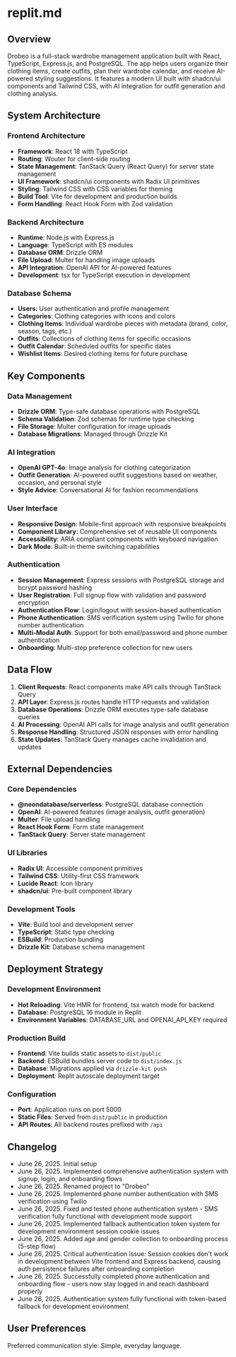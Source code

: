 # replit.md

## Overview

Drobeo is a full-stack wardrobe management application built with React, TypeScript, Express.js, and PostgreSQL. The app helps users organize their clothing items, create outfits, plan their wardrobe calendar, and receive AI-powered styling suggestions. It features a modern UI built with shadcn/ui components and Tailwind CSS, with AI integration for outfit generation and clothing analysis.

## System Architecture

### Frontend Architecture
- **Framework**: React 18 with TypeScript
- **Routing**: Wouter for client-side routing
- **State Management**: TanStack Query (React Query) for server state management
- **UI Framework**: shadcn/ui components with Radix UI primitives
- **Styling**: Tailwind CSS with CSS variables for theming
- **Build Tool**: Vite for development and production builds
- **Form Handling**: React Hook Form with Zod validation

### Backend Architecture
- **Runtime**: Node.js with Express.js
- **Language**: TypeScript with ES modules
- **Database ORM**: Drizzle ORM
- **File Upload**: Multer for handling image uploads
- **API Integration**: OpenAI API for AI-powered features
- **Development**: tsx for TypeScript execution in development

### Database Schema
- **Users**: User authentication and profile management
- **Categories**: Clothing categories with icons and colors
- **Clothing Items**: Individual wardrobe pieces with metadata (brand, color, season, tags, etc.)
- **Outfits**: Collections of clothing items for specific occasions
- **Outfit Calendar**: Scheduled outfits for specific dates
- **Wishlist Items**: Desired clothing items for future purchase

## Key Components

### Data Management
- **Drizzle ORM**: Type-safe database operations with PostgreSQL
- **Schema Validation**: Zod schemas for runtime type checking
- **File Storage**: Multer configuration for image uploads
- **Database Migrations**: Managed through Drizzle Kit

### AI Integration
- **OpenAI GPT-4o**: Image analysis for clothing categorization
- **Outfit Generation**: AI-powered outfit suggestions based on weather, occasion, and personal style
- **Style Advice**: Conversational AI for fashion recommendations

### User Interface
- **Responsive Design**: Mobile-first approach with responsive breakpoints
- **Component Library**: Comprehensive set of reusable UI components
- **Accessibility**: ARIA compliant components with keyboard navigation
- **Dark Mode**: Built-in theme switching capabilities

### Authentication
- **Session Management**: Express sessions with PostgreSQL storage and bcrypt password hashing
- **User Registration**: Full signup flow with validation and password encryption
- **Authentication Flow**: Login/logout with session-based authentication
- **Phone Authentication**: SMS verification system using Twilio for phone number authentication
- **Multi-Modal Auth**: Support for both email/password and phone number authentication
- **Onboarding**: Multi-step preference collection for new users

## Data Flow

1. **Client Requests**: React components make API calls through TanStack Query
2. **API Layer**: Express.js routes handle HTTP requests and validation
3. **Database Operations**: Drizzle ORM executes type-safe database queries
4. **AI Processing**: OpenAI API calls for image analysis and outfit generation
5. **Response Handling**: Structured JSON responses with error handling
6. **State Updates**: TanStack Query manages cache invalidation and updates

## External Dependencies

### Core Dependencies
- **@neondatabase/serverless**: PostgreSQL database connection
- **OpenAI**: AI-powered features (image analysis, outfit generation)
- **Multer**: File upload handling
- **React Hook Form**: Form state management
- **TanStack Query**: Server state management

### UI Libraries
- **Radix UI**: Accessible component primitives
- **Tailwind CSS**: Utility-first CSS framework
- **Lucide React**: Icon library
- **shadcn/ui**: Pre-built component library

### Development Tools
- **Vite**: Build tool and development server
- **TypeScript**: Static type checking
- **ESBuild**: Production bundling
- **Drizzle Kit**: Database schema management

## Deployment Strategy

### Development Environment
- **Hot Reloading**: Vite HMR for frontend, tsx watch mode for backend
- **Database**: PostgreSQL 16 module in Replit
- **Environment Variables**: DATABASE_URL and OPENAI_API_KEY required

### Production Build
- **Frontend**: Vite builds static assets to `dist/public`
- **Backend**: ESBuild bundles server code to `dist/index.js`
- **Database**: Migrations applied via `drizzle-kit push`
- **Deployment**: Replit autoscale deployment target

### Configuration
- **Port**: Application runs on port 5000
- **Static Files**: Served from `dist/public` in production
- **API Routes**: All backend routes prefixed with `/api`

## Changelog
- June 26, 2025. Initial setup
- June 26, 2025. Implemented comprehensive authentication system with signup, login, and onboarding flows
- June 26, 2025. Renamed project to "Drobeo"
- June 26, 2025. Implemented phone number authentication with SMS verification using Twilio
- June 26, 2025. Fixed and tested phone authentication system - SMS verification fully functional with development mode support
- June 26, 2025. Implemented fallback authentication token system for development environment session cookie issues
- June 26, 2025. Added age and gender collection to onboarding process (5-step flow)
- June 26, 2025. Critical authentication issue: Session cookies don't work in development between Vite frontend and Express backend, causing auth persistence failures after onboarding completion
- June 26, 2025. Successfully completed phone authentication and onboarding flow - users now stay logged in and reach dashboard properly
- June 26, 2025. Authentication system fully functional with token-based fallback for development environment

## User Preferences

Preferred communication style: Simple, everyday language.
